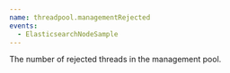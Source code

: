 ```yaml
---
name: threadpool.managementRejected
events:
  - ElasticsearchNodeSample
---
```


The number of rejected threads in the management pool.